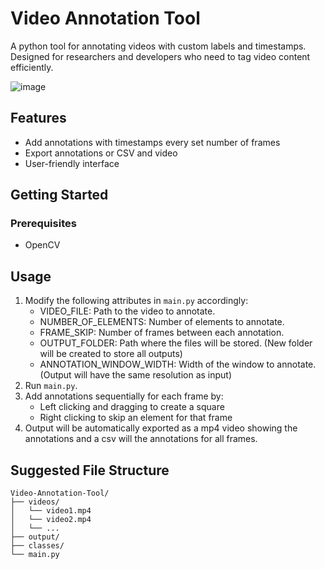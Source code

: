 # Video Annotation Tool

A python tool for annotating videos with custom labels and timestamps. Designed for researchers and developers who need to tag video content efficiently.

![image](https://github.com/user-attachments/assets/0ae8d2cc-935c-41a1-b661-a15fbfabce91)

## Features

- Add annotations with timestamps every set number of frames
- Export annotations or CSV and video
- User-friendly interface

## Getting Started

### Prerequisites

- OpenCV

## Usage

1. Modify the following attributes in ``main.py`` accordingly:
    * VIDEO_FILE: Path to the video to annotate.
    * NUMBER_OF_ELEMENTS: Number of elements to annotate.
    * FRAME_SKIP: Number of frames between each annotation.
    * OUTPUT_FOLDER: Path where the files will be stored. (New folder will be created to store all outputs)
    * ANNOTATION_WINDOW_WIDTH: Width of the window to annotate. (Output will have the same resolution as input)
2. Run ``main.py``.
3. Add annotations sequentially for each frame by:
    * Left clicking and dragging to create a square
    * Right clicking to skip an element for that frame
4. Output will be automatically exported as a mp4 video showing the annotations and a csv will the annotations for all frames.

## Suggested File Structure

```
Video-Annotation-Tool/
├── videos/
│   └── video1.mp4
│   └── video2.mp4
│   └── ...
├── output/
├── classes/
└── main.py
```
